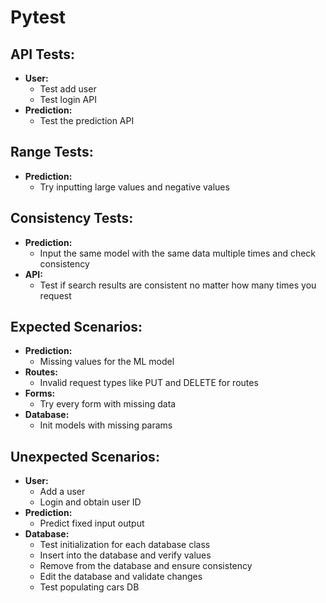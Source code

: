 # Pytest

## API Tests:

- **User:**
  - Test add user
  - Test login API
- **Prediction:**
  - Test the prediction API

## Range Tests:

- **Prediction:**
  - Try inputting large values and negative values

## Consistency Tests:

- **Prediction:**
  - Input the same model with the same data multiple times and check consistency
- **API:**
  - Test if search results are consistent no matter how many times you request

## Expected Scenarios:

- **Prediction:**
  - Missing values for the ML model
- **Routes:**
  - Invalid request types like PUT and DELETE for routes
- **Forms:**
  - Try every form with missing data
- **Database:**
  - Init models with missing params

## Unexpected Scenarios:

- **User:**
  - Add a user
  - Login and obtain user ID
- **Prediction:**
  - Predict fixed input output
- **Database:**
  - Test initialization for each database class
  - Insert into the database and verify values
  - Remove from the database and ensure consistency
  - Edit the database and validate changes
  - Test populating cars DB
